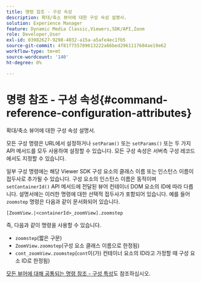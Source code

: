 ```yaml
---
title: 명령 참조 - 구성 속성
description: 확대/축소 뷰어에 대한 구성 속성 설명서.
solution: Experience Manager
feature: Dynamic Media Classic,Viewers,SDK/API,Zoom
role: Developer,User
exl-id: 03982627-9298-4032-a15a-a5afe4ec1fb5
source-git-commit: 4f81f755789613222a66bed2961117604ae19e62
workflow-type: tm+mt
source-wordcount: '140'
ht-degree: 0%

---
```


# 명령 참조 - 구성 속성{#command-reference-configuration-attributes}

확대/축소 뷰어에 대한 구성 속성 설명서.

모든 구성 명령은 URL에서 설정하거나 `setParam()` 또는 `setParams()` 또는 두 가지 API 메서드를 모두 사용하여 설정할 수 있습니다. 모든 구성 속성은 서버측 구성 레코드에서도 지정할 수 있습니다.

일부 구성 명령에는 해당 Viewer SDK 구성 요소의 클래스 이름 또는 인스턴스 이름이 접두사로 추가될 수 있습니다. 구성 요소의 인스턴스 이름은 동적이며 `setContainerId()` API 메서드에 전달된 뷰어 컨테이너 DOM 요소의 ID에 따라 다릅니다. 설명서에는 이러한 명령에 대한 선택적 접두사가 포함되어 있습니다. 예를 들어 `zoomstep` 명령은 다음과 같이 문서화되어 있습니다.

`[ZoomView.|<containerId>_zoomView].zoomstep`

즉, 다음과 같이 명령을 사용할 수 있습니다.

* `zoomstep`(짧은 구문)
* `ZoomView.zoomstep`(구성 요소 클래스 이름으로 한정됨)
* `cont_zoomView.zoomstep`(`cont`이(가) 컨테이너 요소의 ID라고 가정할 때 구성 요소 ID로 한정됨)

[모든 뷰어에 대해 공통되는 명령 참조 - 구성 특성](../../../r-html5-viewer-20-cmdref-configattrib/r-html5-viewer-20-cmdref-configattrib.md#concept-850e0f2c49b949deb7cfbfd330d329bd)도 참조하십시오.
